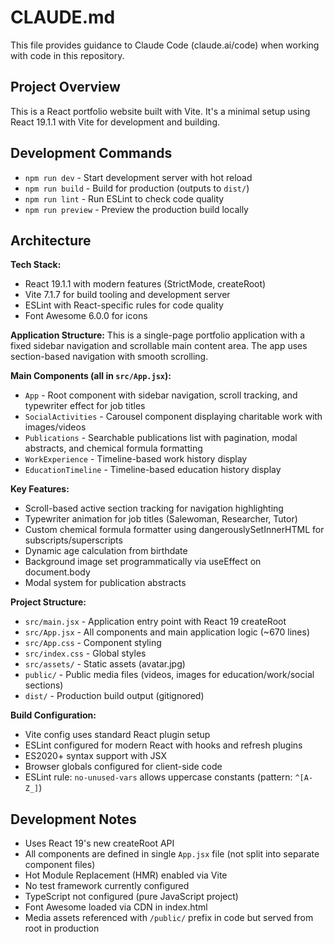 # CLAUDE.md

This file provides guidance to Claude Code (claude.ai/code) when working with code in this repository.

## Project Overview

This is a React portfolio website built with Vite. It's a minimal setup using React 19.1.1 with Vite for development and building.

## Development Commands

- `npm run dev` - Start development server with hot reload
- `npm run build` - Build for production (outputs to `dist/`)
- `npm run lint` - Run ESLint to check code quality
- `npm run preview` - Preview the production build locally

## Architecture

**Tech Stack:**
- React 19.1.1 with modern features (StrictMode, createRoot)
- Vite 7.1.7 for build tooling and development server
- ESLint with React-specific rules for code quality
- Font Awesome 6.0.0 for icons

**Application Structure:**
This is a single-page portfolio application with a fixed sidebar navigation and scrollable main content area. The app uses section-based navigation with smooth scrolling.

**Main Components (all in `src/App.jsx`):**
- `App` - Root component with sidebar navigation, scroll tracking, and typewriter effect for job titles
- `SocialActivities` - Carousel component displaying charitable work with images/videos
- `Publications` - Searchable publications list with pagination, modal abstracts, and chemical formula formatting
- `WorkExperience` - Timeline-based work history display
- `EducationTimeline` - Timeline-based education history display

**Key Features:**
- Scroll-based active section tracking for navigation highlighting
- Typewriter animation for job titles (Salewoman, Researcher, Tutor)
- Custom chemical formula formatter using dangerouslySetInnerHTML for subscripts/superscripts
- Dynamic age calculation from birthdate
- Background image set programmatically via useEffect on document.body
- Modal system for publication abstracts

**Project Structure:**
- `src/main.jsx` - Application entry point with React 19 createRoot
- `src/App.jsx` - All components and main application logic (~670 lines)
- `src/App.css` - Component styling
- `src/index.css` - Global styles
- `src/assets/` - Static assets (avatar.jpg)
- `public/` - Public media files (videos, images for education/work/social sections)
- `dist/` - Production build output (gitignored)

**Build Configuration:**
- Vite config uses standard React plugin setup
- ESLint configured for modern React with hooks and refresh plugins
- ES2020+ syntax support with JSX
- Browser globals configured for client-side code
- ESLint rule: `no-unused-vars` allows uppercase constants (pattern: `^[A-Z_]`)

## Development Notes

- Uses React 19's new createRoot API
- All components are defined in single `App.jsx` file (not split into separate component files)
- Hot Module Replacement (HMR) enabled via Vite
- No test framework currently configured
- TypeScript not configured (pure JavaScript project)
- Font Awesome loaded via CDN in index.html
- Media assets referenced with `/public/` prefix in code but served from root in production